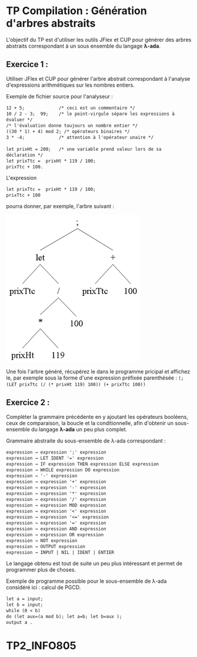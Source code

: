 # TP Compilation : Génération d'arbres abstraits

L'objectif du TP est d'utiliser les outils JFlex et CUP pour générer des arbres abstraits correspondant à un sous ensemble du langage **λ-ada**.

## Exercice 1 :

Utiliser JFlex et CUP pour générer l'arbre abstrait correspondant à l'analyse d'expressions arithmétiques sur les nombres entiers.

Exemple de fichier source pour l'analyseur :

```
12 + 5;             /* ceci est un commentaire */
10 / 2 - 3;  99;    /* le point-virgule sépare les expressions à évaluer */
/* l'évaluation donne toujours un nombre entier */
((30 * 1) + 4) mod 2; /* opérateurs binaires */
3 * -4;             /* attention à l'opérateur unaire */

let prixHt = 200;   /* une variable prend valeur lors de sa déclaration */
let prixTtc =  prixHt * 119 / 100;
prixTtc + 100.
```

L'expression

```
let prixTtc =  prixHt * 119 / 100;
prixTtc + 100
```
pourra donner, par exemple, l'arbre suivant :

![exemple arbre abtrait](arbre.png "arbre abstrait")

Une fois l'arbre généré, récupérez le dans le programme pricipal et affichez le, par exemple sous la forme d'une expression préfixée parenthésée :
`(; (LET prixTtc (/ (* prixHt 119) 100)) (+ prixTtc 100))`

## Exercice 2 :

Compléter la grammaire précédente en y ajoutant les opérateurs booléens, ceux de comparaison, la boucle et la conditionnelle, afin d'obtenir un sous-ensemble du langage **λ-ada** un peu plus complet.

Grammaire abstraite du sous-ensemble de λ-ada correspondant :

```
expression → expression ';' expression  
expression → LET IDENT '=' expression
expression → IF expression THEN expression ELSE expression
expression → WHILE expression DO expression
expression → '-' expression
expression → expression '+' expression
expression → expression '-' expression
expression → expression '*' expression
expression → expression '/' expression
expression → expression MOD expression
expression → expression '<' expression
expression → expression '<=' expression
expression → expression '=' expression
expression → expression AND expression
expression → expression OR expression
expression → NOT expression 
expression → OUTPUT expression 
expression → INPUT | NIL | IDENT | ENTIER
```

Le langage obtenu est tout de suite un peu plus intéressant et permet de programmer plus de choses.

Exemple de programme possible pour le sous-ensemble de λ-ada considéré ici : calcul de PGCD.

```
let a = input;
let b = input;
while (0 < b)
do (let aux=(a mod b); let a=b; let b=aux );
output a .
```
# TP2_INFO805
